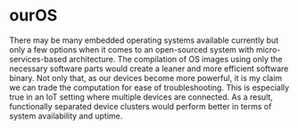 # ourOS
There may be many embedded operating systems available currently but only a few options when it comes to an open-sourced system with micro-services-based architecture. The compilation of OS images using only the necessary software parts would create a leaner and more efficient software binary. Not only that,  as our devices become more powerful, it is my claim we can trade the computation for ease of troubleshooting. This is especially true in an IoT setting where multiple devices are connected. As a result, functionally separated device clusters would perform better in terms of system availability and uptime.
